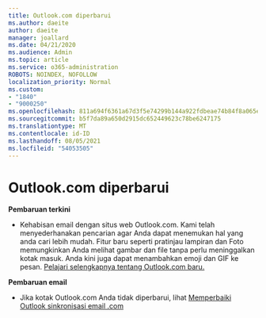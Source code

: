 ```yaml
---
title: Outlook.com diperbarui
ms.author: daeite
author: daeite
manager: joallard
ms.date: 04/21/2020
ms.audience: Admin
ms.topic: article
ms.service: o365-administration
ROBOTS: NOINDEX, NOFOLLOW
localization_priority: Normal
ms.custom:
- "1840"
- "9000250"
ms.openlocfilehash: 811a694f6361a67d3f5e74299b144a922fdbeae74b84f8a065e3fe85db059087
ms.sourcegitcommit: b5f7da89a650d2915dc652449623c78be6247175
ms.translationtype: MT
ms.contentlocale: id-ID
ms.lasthandoff: 08/05/2021
ms.locfileid: "54053505"
---
```

# <a name="outlookcom-updates"></a>Outlook.com diperbarui

**Pembaruan terkini**

- Kehabisan email dengan situs web Outlook.com. Kami telah menyederhanakan pencarian agar Anda dapat menemukan hal yang anda cari lebih mudah. Fitur baru seperti pratinjau lampiran dan Foto memungkinkan Anda melihat gambar dan file tanpa perlu meninggalkan kotak masuk. Anda kini juga dapat menambahkan emoji dan GIF ke pesan. [Pelajari selengkapnya tentang Outlook.com baru.](https://support.office.com/article/40676ad0-c831-45ac-a023-5be633be798d?wt.mc_id=Office_Outlook_com_Alchemy)

**Pembaruan email**

- Jika kotak Outlook.com Anda tidak diperbarui, lihat [Memperbaiki Outlook sinkronisasi email .com](https://support.office.com/article/d39e3341-8d79-4bf1-b3c7-ded602233642?wt.mc_id=Office_Outlook_com_Alchemy)
